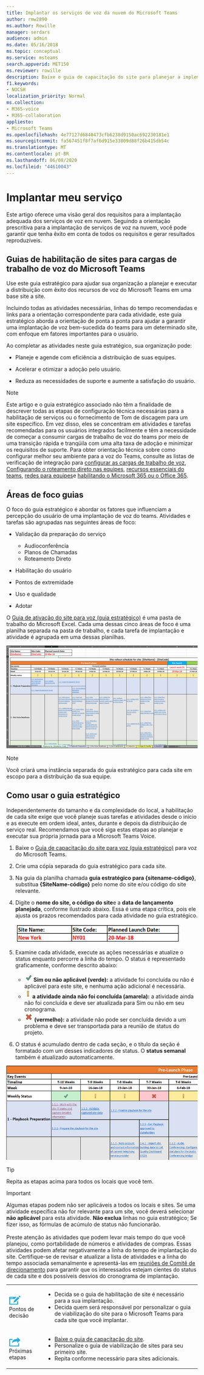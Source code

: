 ```yaml
---
title: Implantar os serviços de voz da nuvem do Microsoft Teams
author: rmw2890
ms.author: Rowille
manager: serdars
audience: admin
ms.date: 05/16/2018
ms.topic: conceptual
ms.service: msteams
search.appverid: MET150
ms.reviewer: rowille
description: Baixe o guia de capacitação do site para planejar a implementação de suas equipes e acelerar e otimizar a adoção, a percepção de qualidade e a satisfação do usuário.
f1.keywords:
- NOCSH
localization_priority: Normal
ms.collection:
- M365-voice
- M365-collaboration
appliesto:
- Microsoft Teams
ms.openlocfilehash: 4e77127d6840473cfb6238d9150ac692230181e1
ms.sourcegitcommit: fa567451f8f7af6d915e33809d88f26b415db54c
ms.translationtype: MT
ms.contentlocale: pt-BR
ms.lasthandoff: 06/08/2020
ms.locfileid: "44610043"
---
```

# <a name="deploy-my-service"></a>Implantar meu serviço

Este artigo oferece uma visão geral dos requisitos para a implantação adequada dos serviços de voz em nuvem. Seguindo a orientação prescritiva para a implantação de serviços de voz na nuvem, você pode garantir que tenha êxito em conta de todos os requisitos e gerar resultados reproduzíveis.

## <a name="site-enablement-playbook-for-microsoft-teams-voice-workloads"></a>Guias de habilitação de sites para cargas de trabalho de voz do Microsoft Teams

Use este guia estratégico para ajudar sua organização a planejar e executar a distribuição com êxito dos recursos de voz do Microsoft Teams em uma base site a site.

Incluindo todas as atividades necessárias, linhas do tempo recomendadas e links para a orientação correspondente para cada atividade, este guia estratégico aborda a orientação de ponta a ponta para ajudar a garantir uma implantação de voz bem-sucedida do teams para um determinado site, com enfoque em fatores importantes para o usuário.

Ao completar as atividades neste guia estratégico, sua organização pode:

-   Planeje e agende com eficiência a distribuição de suas equipes.

-   Acelerar e otimizar a adoção pelo usuário.

-   Reduza as necessidades de suporte e aumente a satisfação do usuário.

> [!NOTE]
> Este artigo e o guia estratégico associado não têm a finalidade de descrever todas as etapas de configuração técnica necessárias para a habilitação de serviços ou o fornecimento de Tom de discagem para um site específico. Em vez disso, eles se concentram em atividades e tarefas recomendadas para os usuários integrados facilmente e têm a necessidade de começar a consumir cargas de trabalho de voz do teams por meio de uma transição rápida e tranqüila com uma alta taxa de adoção e minimizar os requisitos de suporte. Para obter orientação técnica sobre como configurar melhor seu ambiente para a voz do Teams, consulte as listas de verificação de integração para [configurar as cargas de trabalho de voz](onboarding-checklist-configure-cloud-voice-workloads-in-Microsoft-Teams.md), [Configurando o roteamento direto nas equipes](onboarding-checklist-configure-direct-routing-in-Microsoft-Teams.md), [recursos essenciais do teams](onboarding-checklist-configure-microsoft-teams-core-capabilities.md), [redes para equipes](prepare-network.md)e [habilitando o Microsoft 365 ou o Office 365](onboarding-checklist-enable-office-365.md).

<!--ENDOFSECTION-->

## <a name="playbook-focus-areas"></a>Áreas de foco guias

O foco do guia estratégico é abordar os fatores que influenciam a percepção do usuário de uma implantação de voz do teams. Atividades e tarefas são agrupadas nas seguintes áreas de foco:

-   Validação da preparação do serviço
    - Audioconferência
    - Planos de Chamadas
    - Roteamento Direto

-   Habilitação do usuário

-   Pontos de extremidade

-   Uso e qualidade

-   Adotar

O [Guia de ativação do site para voz (guia estratégico)](https://github.com/MicrosoftDocs/OfficeDocs-SkypeForBusiness/blob/live/Teams/downloads/site-enablement-playbook-for-voice-(playbook).xlsx?raw=true) é uma pasta de trabalho do Microsoft Excel. Cada uma dessas cinco áreas de foco é uma planilha separada na pasta de trabalho, e cada tarefa de implantação e atividade é agrupada em uma dessas planilhas.

![Captura de tela do guia de capacitação do site](media/deploy-my-service-image1.png "Captura de tela do guia estratégico")

> [!NOTE]
> Você criará uma instância separada do guia estratégico para cada site em escopo para a distribuição da sua equipe.

<!--ENDOFSECTION-->

## <a name="how-to-use-the-playbook"></a>Como usar o guia estratégico

Independentemente do tamanho e da complexidade do local, a habilitação de cada site exige que você planeje suas tarefas e atividades desde o início e as execute em ordem ideal, antes, durante e depois da distribuição de serviço real. Recomendamos que você siga estas etapas ao planejar e executar sua própria jornada para a Microsoft Teams Voice.

1. Baixe o [Guia de capacitação do site para voz (guia estratégico)](https://github.com/MicrosoftDocs/OfficeDocs-SkypeForBusiness/blob/live/Teams/downloads/site-enablement-playbook-for-voice-(playbook).xlsx?raw=true) para voz do Microsoft Teams.

2. Crie uma cópia separada do guia estratégico para cada site.

3. Na guia da planilha chamada **guia estratégico para {sitename-código}**, substitua **{SiteName-código}** pelo nome do site e/ou código do site relevante.

4. Digite o **nome do site, o código do site**e a **data de lançamento planejada**, conforme ilustrado abaixo. Essa é uma etapa crítica, pois ele ajusta os prazos recomendados para cada atividade no guia estratégico.

   ![Exemplo com o nome do site, o código do site e a data de lançamento planejada](media/deploy-my-service-image2.png "Exemplo com o nome do site de Nova York, NY01 de código de site e data de lançamento planejada de 20 de março de 18")

5. Examine cada atividade, execute as ações necessárias e atualize o status enquanto percorre a linha do tempo. O status é representado graficamente, conforme descrito abaixo:
  
   - ![Ilustração de uma marca de seleção verde ](media/deploy-my-service-image3.png) **Sim ou não aplicável (verde):** a atividade foi concluída ou não é aplicável para este site, e nenhuma ação adicional é necessária.</li>
   - ![Ilustração de um ponto de exclamação amarelo ](media/deploy-my-service-image4.png) <strong>a atividade ainda não foi concluída (amarela):</strong> a atividade ainda não foi concluída e deve ser atualizada para Sim ou não em seu cronograma.</li>
   - ![Ilustração de um X vermelho indicando não ](media/deploy-my-service-image5.png) <strong>(vermelho):</strong> a atividade não pode ser concluída devido a um problema e deve ser transportada para a reunião de status do projeto.</li></ul>

6. O status é acumulado dentro de cada seção, e o título da seção é formatado com um desses indicadores de status. O **status semanal** também é atualizado automaticamente.

![Captura de tela de roll-ups de status semanal no guia estratégico](media/deploy-my-service-image6.png "Captura de tela de roll-ups de status semanal no guia estratégico")

> [!TIP]
> Repita as etapas acima para todos os locais que você tem.

> [!IMPORTANT]
> Algumas etapas podem não ser aplicáveis a todos os locais e sites. Se uma atividade específica não for relevante para um site, você deverá selecionar **não aplicável** para esta atividade. **Não exclua** linhas no guia estratégico; Se fizer isso, as fórmulas de acúmulo de status não funcionarão.<br/><br/>
Preste atenção às atividades que podem levar mais tempo do que você planejou, como portabilidade de números e atividades de compras. Essas atividades podem afetar negativamente a linha do tempo de implantação do site. Certifique-se de revisar e atualizar a lista de atividades e a linha do tempo associada semanalmente e apresentá-las em [reuniões de Comitê de direcionamento](https://docs.microsoft.com/MicrosoftTeams/envision-steering-committee-complete-guide) para garantir que os interessados estejam cientes do status de cada site e dos possíveis desvios do cronograma de implantação.

<table>
<tr><td><img src="media/audio_conferencing_image7.png" alt="An icon depicting decision points"/> <br/>Pontos de decisão</td><td><ul><li>Decida se o guia de habilitação de site é necessário para a sua implantação.</li><li>Decida quem será responsável por personalizar o guia de viabilização do site para o Microsoft Teams para cada site que você implantar.</li></ul></td></tr>
<tr><td><img src="media/audio_conferencing_image9.png" alt="An icon depicting the next steps"/><br/>Próximas etapas</td><td><ul><li><a href="https://github.com/MicrosoftDocs/OfficeDocs-SkypeForBusiness/blob/live/Teams/downloads/site-enablement-playbook-for-voice-(playbook).xlsx?raw=true" data-raw-source="[Download the Site Enablement Playbook](https://github.com/MicrosoftDocs/OfficeDocs-SkypeForBusiness/blob/live/Teams/downloads/site-enablement-playbook-for-voice-(playbook).xlsx?raw=true)">Baixe o guia de capacitação do site</a>.</li><li>Personalize o guia de viabilização de sites para seu primeiro site.</li><li>Repita conforme necessário para sites adicionais.</li></ul></td></tr>
</table>

<!--ENDOFSECTION-->